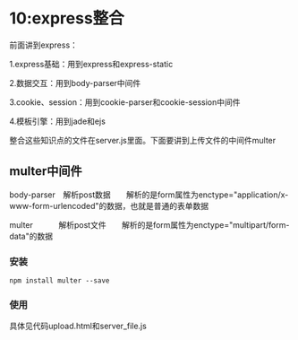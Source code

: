 # 10:express整合

前面讲到express：

1.express基础：用到express和express-static  

2.数据交互：用到body-parser中间件  

3.cookie、session：用到cookie-parser和cookie-session中间件  

4.模板引擎：用到jade和ejs

整合这些知识点的文件在server.js里面。下面要讲到上传文件的中间件multer  

## multer中间件  

body-parser　解析post数据　　解析的是form属性为enctype="application/x-www-form-urlencoded"的数据，也就是普通的表单数据  

multer　　　 解析post文件　　解析的是form属性为enctype="multipart/form-data"的数据  

### 安装
```
npm install multer --save  
```

### 使用  

具体见代码upload.html和server_file.js